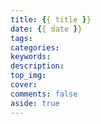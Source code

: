 ```yaml
---
title: {{ title }}
date: {{ date }}
tags:
categories:
keywords:
description:
top_img:
cover:
comments: false
aside: true
---
```

